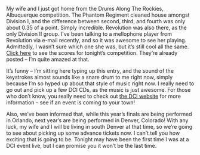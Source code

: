 My wife and I just got home from the Drums Along The Rockies, Albuquerque competition. The Phantom Regiment cleaned house amongst Division I, and the difference between second, third, and fourth was only about 0.35 of a point. Simply incredible. Revolution was also there, as the only Division II group. I’ve been talking to a mellophone player from Revolution via e-mail recently, and so it was awesome to see her playing. Admittedly, I wasn’t sure which one she was, but it’s still cool all the same. [Click here][1] to see the scores for tonight’s competition. They’re already posted – I’m quite amazed at that.

It’s funny – I’m sitting here typing up this entry, and the sound of the keystrokes almost sounds like a snare drum to me right now, simply because I’m so hyped up about that style of music right now. I really need to go out and pick up a few DCI CDs, as the music is just awesome. For those who don’t know, you really need to check out [the DCI website][2] for more information – see if an event is coming to your town!

Also, we’ve been informed that, while this year’s finals are being performed in Orlando, next year’s are being performed in Denver, Colorado! With any luck, my wife and I will be living in south Denver at that time, so we’re going to see about picking up some advance tickets now. I can’t tell you how exciting that is going to be. Tonight may have been the first time I was at a DCI event live, but I can promise you it won’t be the last time.

 [1]: http://www.dci.org/events/view_event.cfm?event_id=24bf8e6d-390a-42b1-949e-a6c95db284d4
 [2]: http://www.dci.org